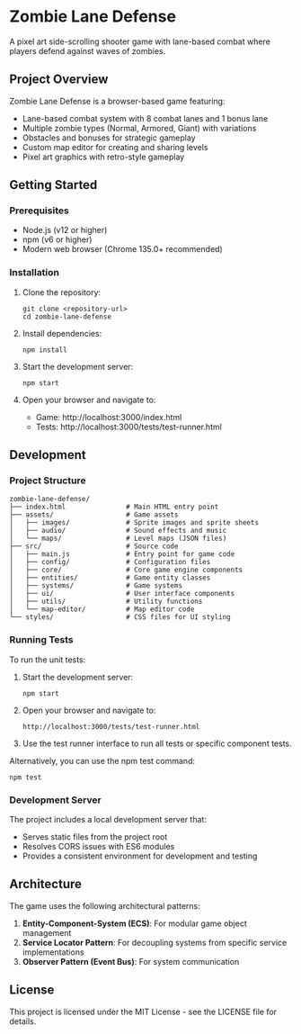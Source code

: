 # Zombie Lane Defense

A pixel art side-scrolling shooter game with lane-based combat where players defend against waves of zombies.

## Project Overview

Zombie Lane Defense is a browser-based game featuring:
- Lane-based combat system with 8 combat lanes and 1 bonus lane
- Multiple zombie types (Normal, Armored, Giant) with variations
- Obstacles and bonuses for strategic gameplay
- Custom map editor for creating and sharing levels
- Pixel art graphics with retro-style gameplay

## Getting Started

### Prerequisites

- Node.js (v12 or higher)
- npm (v6 or higher)
- Modern web browser (Chrome 135.0+ recommended)

### Installation

1. Clone the repository:
   ```
   git clone <repository-url>
   cd zombie-lane-defense
   ```

2. Install dependencies:
   ```
   npm install
   ```

3. Start the development server:
   ```
   npm start
   ```

4. Open your browser and navigate to:
   - Game: http://localhost:3000/index.html
   - Tests: http://localhost:3000/tests/test-runner.html

## Development

### Project Structure

```
zombie-lane-defense/
├── index.html               # Main HTML entry point
├── assets/                  # Game assets
│   ├── images/              # Sprite images and sprite sheets
│   ├── audio/               # Sound effects and music
│   └── maps/                # Level maps (JSON files)
├── src/                     # Source code
│   ├── main.js              # Entry point for game code
│   ├── config/              # Configuration files
│   ├── core/                # Core game engine components
│   ├── entities/            # Game entity classes
│   ├── systems/             # Game systems
│   ├── ui/                  # User interface components
│   ├── utils/               # Utility functions
│   └── map-editor/          # Map editor code
└── styles/                  # CSS files for UI styling
```

### Running Tests

To run the unit tests:

1. Start the development server:
   ```
   npm start
   ```

2. Open your browser and navigate to:
   ```
   http://localhost:3000/tests/test-runner.html
   ```

3. Use the test runner interface to run all tests or specific component tests.

Alternatively, you can use the npm test command:
```
npm test
```

### Development Server

The project includes a local development server that:
- Serves static files from the project root
- Resolves CORS issues with ES6 modules
- Provides a consistent environment for development and testing

## Architecture

The game uses the following architectural patterns:

1. **Entity-Component-System (ECS)**: For modular game object management
2. **Service Locator Pattern**: For decoupling systems from specific service implementations
3. **Observer Pattern (Event Bus)**: For system communication

## License

This project is licensed under the MIT License - see the LICENSE file for details.
